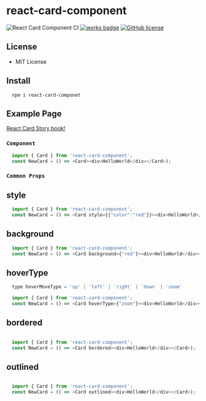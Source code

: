 # react-card-component

![React Card Component CI](https://github.com/joon610/react-card-component/workflows/React%20Card%20Component%20CI/badge.svg)
[![works badge](https://cdn.jsdelivr.net/gh/nikku/works-on-my-machine@v0.2.0/badge.svg)](https://github.com/joon610/react-card-component)
[![GitHub license](https://img.shields.io/badge/license-MIT-lightgrey.svg)](https://github.com/joon610/react-card-component/blob/main/LICENSE)

## License

- MIT License

## Install

```
  npm i react-card-componet
```

## Example Page

[React Card Story book!](https://joon610.github.io/react-card-storybook/)

### `Component`

```js
  import { Card } from 'react-card-component';
  const NewCard = () => <Card><div>HelloWorld</div></Card>);
```

### `Common Props`

## style

```js
  import { Card } from 'react-card-component';
  const NewCard = () => <Card style={{"color":"red"}}><div>HelloWorld</div></Card>);
```

## background

```js
  import { Card } from 'react-card-component';
  const NewCard = () => <Card background={"red"}><div>HelloWorld</div></Card>);
```

## hoverType

```js
  type hoverMoveType = 'up' | 'left' | `right` | `down` | 'zoom'

  import { Card } from 'react-card-component';
  const NewCard = () => <Card hoverType={"zoom"}><div>HelloWorld</div></Card>);
```

## bordered

```js

  import { Card } from 'react-card-component';
  const NewCard = () => <Card bordered><div>HelloWorld</div></Card>);
```

## outlined

```js

  import { Card } from 'react-card-component';
  const NewCard = () => <Card outlined><div>HelloWorld</div></Card>);
```
